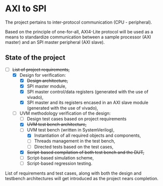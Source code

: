 # AXI to SPI

The project pertains to inter-protocol communication (CPU - peripheral).

Based on the principle of one-for-all, AXI4-Lite protocol will be used as a means to standardize communication between a sample processor (AXI master)
and an SPI master peripheral (AXI slave).

## State of the project

- [ ] ~~List of project requirements,~~
    - [x] Design for verification:
        - [x] ~~Design architecture,~~
        - [x] SPI master module,
        - [x] SPI master control/data registers (generated with the use of vivado),
        - [x] SPI master and its registers encased in an AXI slave module (generated with the use of vivado),
    - [ ] UVM methodology verification of the design:
        - [ ] Design test cases based on project requirements
        - [x] ~~UVM test bench architecture,~~
        - [ ] UVM test bench (written in SystemVerilog),
            - [x] Instantiation of all required objects and components,
            - [ ] Threads management in the test bench,
            - [ ] Directed tests based on the test cases,
        - [x] ~~Script-based compilation of both test bench and the DUT,~~
        - [ ] Script-based simulation scheme,
        - [ ] Script-based regression testing.

List of requirements and test cases, along with both the design and testbench architectures will get introduced as the project nears completion.

